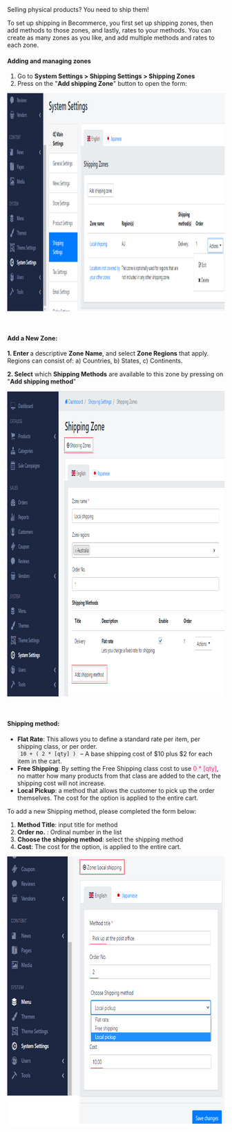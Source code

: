 <p>&nbsp;</p>
<p>Selling physical products? You need to ship them!</p>
<p>To set up shipping in Becommerce, you first set up&nbsp;shipping zones,&nbsp;then add&nbsp;methods&nbsp;to those zones, and lastly,&nbsp;rates&nbsp;to your methods. You can create as many zones as you like, and add multiple methods and rates to each zone.</p>
<h4>Adding and managing zones</h4>
<ol>
<li>Go to <strong>System Settings &gt; Shipping Settings &gt; Shipping Zones</strong></li>
<li>Press on the "<strong>Add shipping Zone</strong>" button to open the form:&nbsp;</li>
</ol>
<p><img src="/assets/images/shipping-settings/db918f10e7495496763df723ff45a0e6.png" alt="" width="1130" height="504" /></p>
<p>&nbsp;</p>
<h4>Add a New Zone:</h4>
<p><strong>1. Enter&nbsp;</strong>a descriptive&nbsp;<strong>Zone Name</strong>, and select&nbsp;<strong>Zone Regions</strong>&nbsp;that apply. Regions can consist of: a) Countries, b) States, c) Continents.</p>
<p><span style="box-sizing: border-box; font-weight: bold;">2. Select</span>&nbsp;which&nbsp;<span style="box-sizing: border-box; font-weight: bold;">Shipping Methods</span> are available to this zone by pressing on "<strong>Add shipping method</strong>"</p>
<p><img src="/assets/images/shipping-settings/aa885fd728dbb25a52574ca4682a95a9.png" alt="" width="1019" height="706" /></p>
<p>&nbsp;</p>
<h4><strong>Shipping method:&nbsp;</strong></h4>
<ul>
<li><strong>Flat Rate</strong>: This allows you to define a standard rate per item, per shipping class, or per order.<br /><code style="box-sizing: border-box; background-color: rgba(0, 0, 0, 0.05); font-family: Monaco, Consolas, 'Andale Mono', 'DejaVu Sans Mono', monospace; padding: 0.202em 0.53em;">10 + ( 2 * [qty] )</code>&nbsp;&ndash; A base shipping cost of $10 plus $2 for each item in the cart.</li>
<li><strong>Free Shipping</strong>: By setting the Free Shipping class cost to use<span style="color: #fe2d84;"> <span style="background-color: #ecf0f1;">0&nbsp;* [qty]</span></span>, no matter how many products from that class are added to the cart, the shipping cost will not increase.</li>
<li><strong>Local Pickup</strong>: a method that allows the customer to pick up the order themselves. The cost for the option is applied to the entire cart.</li>
</ul>
<p>To add a new Shipping method, please completed the form below:</p>
<ol>
<li><strong>Method Title</strong>: input title for method</li>
<li><strong>Order no.</strong> : Ordinal number in the list</li>
<li><strong>Choose the shipping method</strong>: select the shipping method</li>
<li><strong>Cost</strong>: The cost for the option, is applied to the entire cart.</li>
</ol>
<p><img src="/assets/images/shipping-settings/805428a705707ff5d8e6e0f142580e49.png" alt="" width="803" height="624" /></p>